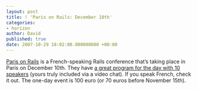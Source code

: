 ```yaml
---
layout: post
title: ! 'Paris on Rails: December 10th'
categories:
- horizon
author: David
published: true
date: 2007-10-29 18:02:00.000000000 +00:00
---
```

<p><a href="http://paris.onrails.info/">Paris on Rails</a> is a French-speaking Rails conference that&#8217;s taking place in Paris on December 10th. They have <a href="http://paris.onrails.info/planning">a great program for the day with 10 speakers</a> (yours truly included via a video chat). If you speak French, check it out. The one-day event is 100 euro (or 70 euros before November 15th).</p>